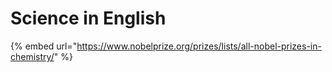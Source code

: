 # Science in English

{% embed url="https://www.nobelprize.org/prizes/lists/all-nobel-prizes-in-chemistry/" %}
